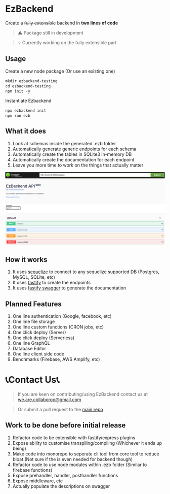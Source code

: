 # EzBackend

Create a ~~fully extensible~~ backend in **two lines of code**

> ⚠️ Package still in development

> 💡 Currently working on the fully extensible part

## Usage

Create a new node package (Or use an existing one)
```
mkdir ezbackend-testing
cd ezbackend-testing
npm init -y
```
Instantiate Ezbackend
```
npx ezbackend init
npm run ezb
```

## What it does

1. Look at schemas inside the generated .ezb folder
2. Automatically generate generic endpoints for each schema
3. Automatically create the tables in SQLite3 in-memory DB
4. Automatically create the documentation for each endpoint
5. Leave you more time to work on the things that actually matter

![documentation](/swagger-image.png)

## How it works
1. It uses [sequelize](https://sequelize.org/master/) to connect to any sequelize supported DB (Postgres, MySQL, SQLite, etc)
2. It uses [fastify](https://www.fastify.io/) to create the endpoints
3. It uses [fastify swagger](https://github.com/fastify/fastify-swagger) to generate the documentation



## Planned Features

1. One line authentication (Google, facebook, etc)
2. One line file storage
3. One line custom functions (CRON jobs, etc)
4. One click deploy (Server)
5. One click deploy (Serverless)
6. One line GraphQL
7. Database Editor
8. One line client side code
9. Benchmarks (Firebase, AWS Amplify, etc)

# 📞Contact Us📞
> If you are keen on contributing/using EzBackend contact us at we.are.collaboroo@gmail.com

> Or submit a pull request to the [main repo](https://github.com/Collaboroo/ezbackend)


## Work to be done before initial release

1. Refactor code to be extensible with fastify/express plugins
2. Expose ability to customise transpiling/compiling (Whichever it ends up being)
3. Make code into monorepo to seperate cli tool from core tool to reduce bloat (Not sure if the is even needed for backend though)
4. Refactor code to use node modules within .ezb folder (Similar to firebase functions)
5. Expose prehandler, handler, posthandler functions
6. Expose middleware, etc
7. Actually populate the descriptions on swagger